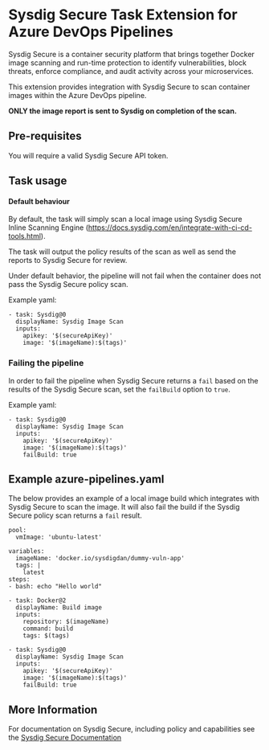 # Sysdig Secure Task Extension for Azure DevOps Pipelines

Sysdig Secure is a container security platform that brings together Docker image 
scanning and run-time protection to identify vulnerabilities, block threats, enforce 
compliance, and audit activity across your microservices.

This extension provides integration with Sysdig Secure to scan container images
within the Azure DevOps pipeline.

**ONLY the image report is sent to Sysdig on completion of the scan.**

## Pre-requisites
You will require a valid Sysdig Secure API token.

## Task usage

#### Default behaviour

By default, the task will simply scan a local image using Sysdig Secure
Inline Scanning Engine (https://docs.sysdig.com/en/integrate-with-ci-cd-tools.html).

The task will output the policy results of the scan as well as send the reports to 
Sysdig Secure for review.

Under default behavior, the pipeline will not fail when the container does not pass 
the Sysdig Secure policy scan.

Example yaml:

```
- task: Sysdig@0
  displayName: Sysdig Image Scan
  inputs:
    apikey: '$(secureApiKey)'
    image: '$(imageName):$(tags)'
```


### Failing the pipeline

In order to fail the pipeline when Sysdig Secure returns a `fail` based on the 
results of the Sysdig Secure scan, set the `failBuild` option to `true`.

Example yaml:

```
- task: Sysdig@0
  displayName: Sysdig Image Scan
  inputs:
    apikey: '$(secureApiKey)'
    image: '$(imageName):$(tags)'
    failBuild: true
```

## Example azure-pipelines.yaml

The below provides an example of a local image build which integrates with Sysdig Secure
to scan the image. It will also fail the build if the Sysdig Secure policy scan returns a `fail` result.

```
pool:
  vmImage: 'ubuntu-latest'

variables:
  imageName: 'docker.io/sysdigdan/dummy-vuln-app'
  tags: |
    latest
steps:
- bash: echo "Hello world"

- task: Docker@2
  displayName: Build image
  inputs:
    repository: $(imageName)
    command: build
    tags: $(tags)

- task: Sysdig@0
  displayName: Sysdig Image Scan
  inputs:
    apikey: '$(secureApiKey)'
    image: '$(imageName):$(tags)'
    failBuild: true
```

## More Information
For documentation on Sysdig Secure, including policy and capabilities see the [Sysdig Secure Documentation][1]

[1]: https://docs.sysdig.com/en/sysdig-secure.html
